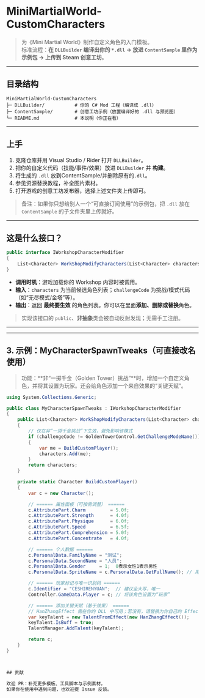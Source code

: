 # MiniMartialWorld-CustomCharacters

> 为《Mini Martial World》制作自定义角色的入门模板。  
> 标准流程：**在 `DLLBuilder` 编译出你的 `*.dll` → 放进 `ContentSample` 里作为示例包 → 上传到 Steam 创意工坊**。

---

## 目录结构

```
MiniMartialWorld-CustomCharacters
├─ DLLBuilder/           # 你的 C# Mod 工程（编译成 .dll）
├─ ContentSample/        # 创意工坊示例（放置编译好的 .dll 与预览图）
└─ README.md             # 本说明（你正在看）
```

---

## 上手

1. 克隆仓库并用 Visual Studio / Rider 打开 `DLLBuilder`。  
2. 把你的自定义代码（技能/事件/效果）放进 `DLLBuilder` 并 **构建**。  
3. 将生成的 `.dll` 放到ContentSample/并删除原有的`.dll`。
4. 参见资源替换教程，补全图片素材。
5. 打开游戏的创意工坊发布器，选择上述文件夹上传即可。

> 备注：如果你只想给别人一个“可直接订阅使用”的示例包，把 `.dll` 放在 `ContentSample` 的子文件夹里上传就好。

---

## 这是什么接口？

```csharp
public interface IWorkshopCharacterModifier
{
    List<Character> WorkShopModifyCharacters(List<Character> characters, string challengeCode);
}
```

- **调用时机**：游戏加载你的 Workshop 内容时被调用。  
- **输入**：`characters` 为当前候选角色列表；`challengeCode` 为挑战/模式代码（如“无尽模式/金塔”等）。  
- **输出**：返回 **最终要生效** 的角色列表。你可以在里面**添加、删除或替换**角色。

> 实现该接口的 `public`、**非抽象**类会被自动反射发现；无需手工注册。
---

---

## 3. 示例：MyCharacterSpawnTweaks（可直接改名使用）

> 功能：**非“一掷千金（Golden Tower）挑战”**时，增加一个自定义角色，并将其设置为玩家。还会给角色添加一个来自效果的“关键天赋”。

```csharp
using System.Collections.Generic;

public class MyCharacterSpawnTweaks : IWorkshopCharacterModifier
{
    public List<Character> WorkShopModifyCharacters(List<Character> characters, string challengeCode)
    {
        // 仅在非“一掷千金挑战”下生效，避免影响该模式
        if (challengeCode != GoldenTowerControl.GetChallengeModeName())
        {
            var me = BuildCustomPlayer();
            characters.Add(me);
        }
        return characters;
    }

    private static Character BuildCustomPlayer()
    {
        var c = new Character();

        // ====== 属性面板（可按需调整） ======
        c.AttributePart.Charm         = 5.0f;
        c.AttributePart.Strength      = 4.0f;
        c.AttributePart.Physique      = 6.0f;
        c.AttributePart.Speed         = 6.5f;
        c.AttributePart.Comprehension = 5.0f;
        c.AttributePart.Concentrate   = 4.0f;

        // ====== 个人数据 ======
        c.PersonalData.FamilyName = "测试";
        c.PersonalData.SecondName = "人员";
        c.PersonalData.Gender     = 1;  0表示女性1表示男性
        c.PersonalData.SpriteName = c.PersonalData.GetFullName(); // 用全名做立绘/头像 Key（与资源匹配）

        // ====== 玩家标记与唯一识别码 ======
        c.Identifier = "CESHIRENYUAN";  // 建议全大写，唯一
        Controller.GameData.Player = c; // 将该角色设置为“玩家”

        // ====== 添加关键天赋（基于效果） ======
        // HanZhangEffect 需在你的 DLL 中可用；若没有，请替换为你自己的 Effect 类
        var keyTalent = new TalentFromEffect(new HanZhangEffect());
        keyTalent.IsBuff = true;
        TalentManager.AddTalent(keyTalent);

        return c;
    }
}



## 贡献

欢迎 PR：补充更多模板、工具脚本与示例素材。  
如果你在使用中遇到问题，也欢迎提 Issue 反馈。

